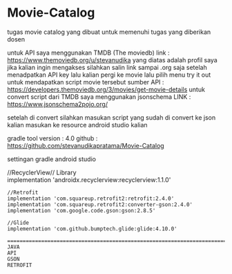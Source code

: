# Movie-Catalog

tugas movie catalog yang dibuat untuk memenuhi tugas yang diberikan dosen

untuk API saya menggunakan TMDB (The moviedb) link : https://www.themoviedb.org/u/stevanudika
yang diatas adalah profil saya jika kalian ingin mengakses silahkan salin link sampai .org saja
setelah menadpatkan API key lalu kalian pergi ke movie lalu pilih menu try it out untuk mendapatkan script movie tersebut 
sumber API : https://developers.themoviedb.org/3/movies/get-movie-details
untuk convert script dari TMDB saya menggunakan jsonschema LINK : https://www.jsonschema2pojo.org/

setelah di convert silahkan masukan script yang sudah di convert ke json kalian masukan ke resource android studio kalian

gradle tool version : 4.0
github : https://github.com/stevanudikapratama/Movie-Catalog


settingan gradle android studio

 //RecyclerView// Library  
    implementation 'androidx.recyclerview:recyclerview:1.1.0' 

    //Retrofit
    implementation 'com.squareup.retrofit2:retrofit:2.4.0'
    implementation 'com.squareup.retrofit2:converter-gson:2.4.0'
    implementation 'com.google.code.gson:gson:2.8.5'

    //Glide
    implementation 'com.github.bumptech.glide:glide:4.10.0'
    
    ==============================================================================================================================================
    JAVA
    API
    GSON
    RETROFIT
